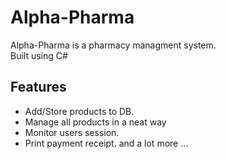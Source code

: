 
# Alpha-Pharma

Alpha-Pharma is a pharmacy managment system. <br />
Built using C#


## Features

- Add/Store products to DB.
- Manage all products in a neat way
- Monitor users session.
- Print payment receipt.
and a lot more ...


